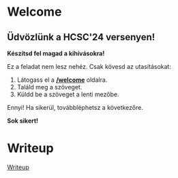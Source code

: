 # Welcome

## Üdvözlünk a HCSC'24 versenyen!

**Készítsd fel magad a kihívásokra!**

Ez a feladat nem lesz nehéz. Csak kövesd az utasításokat:

1. Látogass el a **[/welcome](https://ctfd.nki.gov.hu/welcome)** oldalra.
2. Találd meg a szöveget.
3. Küldd be a szöveget a lenti mezőbe.

Ennyi! Ha sikerül, továbbléphetsz a következőre.

**Sok sikert!**

# Writeup

[Writeup](WRITEUP.md)

